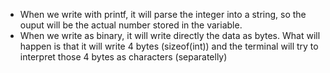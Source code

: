 - When we write with printf, it will parse the integer into a string, so the ouput will be the actual number stored in the variable.
- When we write as binary, it will write directly the data as bytes. What will happen is that it will write 4 bytes (sizeof(int)) and the terminal will try to interpret those 4 bytes as characters (separatelly)
